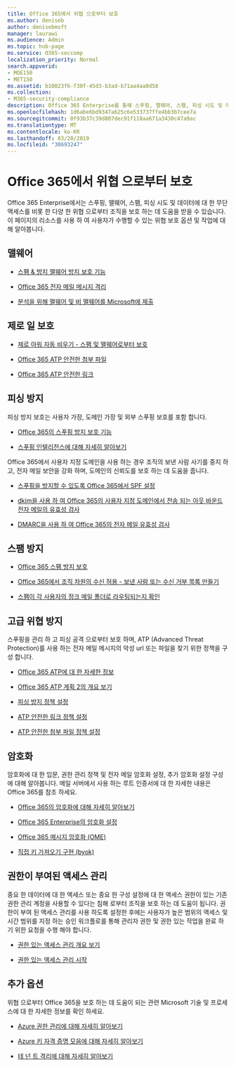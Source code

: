 ```yaml
---
title: Office 365에서 위협 으로부터 보호
ms.author: deniseb
author: denisebmsft
manager: laurawi
ms.audience: Admin
ms.topic: hub-page
ms.service: O365-seccomp
localization_priority: Normal
search.appverid:
- MOE150
- MET150
ms.assetid: b10023f6-f30f-45d3-b3ad-b71aa4aa0d58
ms.collection:
- M365-security-compliance
description: Office 365 Enterprise를 통해 스푸핑, 맬웨어, 스팸, 피싱 시도 및 데이터에 대 한 무단 액세스를 비롯 한 다양 한 위협 으로부터 조직을 보호 하는 방법을 알아봅니다.
ms.openlocfilehash: 1d6abe6bd9347a625c6e533737ffe4bb3b7cee7a
ms.sourcegitcommit: 0f93b37c39d807dec91f118aa671a3430c47a9ac
ms.translationtype: MT
ms.contentlocale: ko-KR
ms.lasthandoff: 03/20/2019
ms.locfileid: "30693247"
---
```

# <a name="protect-against-threats-in-office-365"></a>Office 365에서 위협 으로부터 보호

Office 365 Enterprise에서는 스푸핑, 맬웨어, 스팸, 피싱 시도 및 데이터에 대 한 무단 액세스를 비롯 한 다양 한 위협 으로부터 조직을 보호 하는 데 도움을 받을 수 있습니다. 이 페이지의 리소스를 사용 하 여 사용자가 수행할 수 있는 위협 보호 옵션 및 작업에 대해 알아봅니다.

## <a name="malware"></a>맬웨어

- [스팸 &amp; 방지 맬웨어 방지 보호 기능](anti-spam-and-anti-malware-protection.md)
    
- [Office 365 전자 메일 메시지 격리](quarantine-email-messages.md)
    
- [분석을 위해 맬웨어 및 비 맬웨어를 Microsoft에 제출](submitting-malware-and-non-malware-to-microsoft-for-analysis.md)

## <a name="zero-day-protection"></a>제로 일 보호

- [제로 아워 자동 비우기 - 스팸 및 맬웨어로부터 보호](zero-hour-auto-purge.md)

- [Office 365 ATP 안전한 첨부 파일](atp-safe-attachments.md)

- [Office 365 ATP 안전한 링크](atp-safe-links.md)

## <a name="anti-phishing"></a>피싱 방지

피싱 방지 보호는 사용자 가장, 도메인 가장 및 외부 스푸핑 보호를 포함 합니다. 

- [Office 365의 스푸핑 방지 보호 기능](anti-spoofing-protection.md)

- [스푸핑 인텔리전스에 대해 자세히 알아보기](learn-about-spoof-intelligence.md)

Office 365에서 사용자 지정 도메인을 사용 하는 경우 조직의 보낸 사람 사기를 중지 하 고, 전자 메일 보안을 강화 하며, 도메인의 신뢰도를 보호 하는 데 도움을 줍니다.
  
- [스푸핑을 방지할 수 있도록 Office 365에서 SPF 설정](set-up-spf-in-office-365-to-help-prevent-spoofing.md)
    
- [dkim을 사용 하 여 Office 365의 사용자 지정 도메인에서 전송 되는 아웃 바운드 전자 메일의 유효성 검사](use-dkim-to-validate-outbound-email.md)
    
- [DMARC을 사용 하 여 Office 365의 전자 메일 유효성 검사](use-dmarc-to-validate-email.md)

## <a name="anti-spam"></a>스팸 방지

- [Office 365 스팸 방지 보호](anti-spam-protection.md)

- [Office 365에서 조직 차원의 수신 허용 - 보낸 사람 또는 수신 거부 목록 만들기](create-organization-wide-safe-sender-or-blocked-sender-lists-in-office-365.md)

- [스팸이 각 사용자의 정크 메일 폴더로 라우팅되는지 확인](ensure-that-spam-is-routed-to-each-user-s-junk-email-folder.md)
  
    
## <a name="advanced-threat-protection"></a>고급 위협 방지

스푸핑을 관리 하 고 피싱 공격 으로부터 보호 하며, ATP (Advanced Threat Protection)를 사용 하는 전자 메일 메시지의 악성 url 또는 파일을 찾기 위한 정책을 구성 합니다.
  
- [Office 365 ATP에 대 한 자세한 정보](office-365-atp.md)

- [Office 365 ATP 계획 2의 개요 보기](office-365-ti.md)
    
- [피싱 방지 정책 설정](set-up-anti-phishing-policies.md)
    
- [ATP 안전한 링크 정책 설정](set-up-atp-safe-links-policies.md)
    
- [ATP 안전한 첨부 파일 정책 설정](set-up-atp-safe-attachments-policies.md)
    
## <a name="encryption"></a>암호화

암호화에 대 한 입문, 권한 관리 정책 및 전자 메일 암호화 설정, 추가 암호화 설정 구성에 대해 알아봅니다. 메일 서버에서 사용 하는 루트 인증서에 대 한 자세한 내용은 Office 365를 참조 하세요.
  
- [Office 365의 암호화에 대해 자세히 알아보기](encryption.md)
    
- [Office 365 Enterprise의 암호화 설정](set-up-encryption.md)
    
- [Office 365 메시지 암호화 (OME)](ome.md)
    
- [직접 키 가져오기 구현 (byok)](https://docs.microsoft.com/azure/key-vault/key-vault-hsm-protected-keys#implementing-bring-your-own-key-byok-for-azure-key-vault)
        
## <a name="privileged-access-management"></a>권한이 부여된 액세스 관리

중요 한 데이터에 대 한 액세스 또는 중요 한 구성 설정에 대 한 액세스 권한이 있는 기존 권한 관리 계정을 사용할 수 있다는 침해 로부터 조직을 보호 하는 데 도움이 됩니다. 권한이 부여 된 액세스 관리를 사용 하도록 설정한 후에는 사용자가 높은 범위의 액세스 및 시간 범위를 지정 하는 승인 워크플로를 통해 관리자 권한 및 권한 있는 작업을 완료 하기 위한 요청을 수행 해야 합니다.
  
- [권한 있는 액세스 관리 개요 보기](privileged-access-management-overview.md)
    
- [권한 있는 액세스 관리 시작](privileged-access-management-configuration.md)

## <a name="additional-options"></a>추가 옵션

위협 으로부터 Office 365을 보호 하는 데 도움이 되는 관련 Microsoft 기술 및 프로세스에 대 한 자세한 정보를 확인 하세요.
  
- [Azure 권한 관리에 대해 자세히 알아보기](https://docs.microsoft.com/information-protection/understand-explore/what-is-azure-rms)
    
- [Azure 키 자격 증명 모음에 대해 자세히 알아보기](https://docs.microsoft.com/azure/key-vault/)
    
- [테 넌 트 격리에 대해 자세히 알아보기](http://download.microsoft.com/download/3/F/0/3F0420A2-657B-44B6-B21E-D7BD98A94390/Tenant%20Isolation%20in%20Office%20365.pdf)
    


